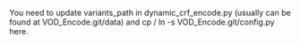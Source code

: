 You need to update variants_path in dynamic_crf_encode.py (usually can be found at VOD_Encode.git/data) and cp / ln -s VOD_Encode.git/config.py here.
